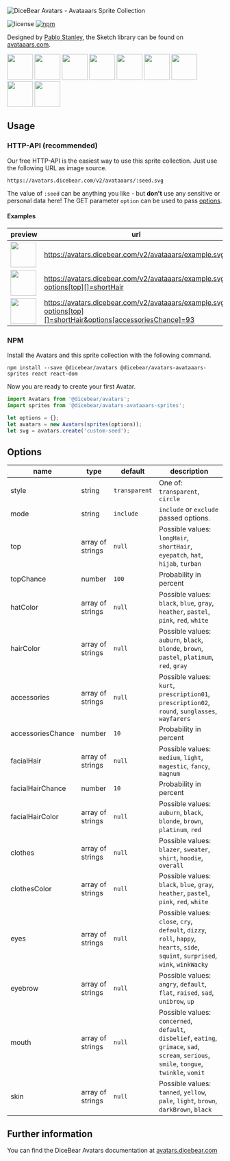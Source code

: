 ![DiceBear Avatars - Avataaars Sprite Collection](https://raw.githubusercontent.com/DiceBear/avatars/master/packages/avatars-avataaars-sprites/banner.svg?sanitize=true)

![license](https://img.shields.io/npm/l/@dicebear/avatars-avataaars-sprites.svg?style=flat-square)
[![npm](https://img.shields.io/npm/v/@dicebear/avatars-avataaars-sprites.svg?style=flat-square)](https://www.npmjs.com/package/@dicebear/avatars-avataaars-sprites)

Designed by [Pablo Stanley](https://twitter.com/pablostanley), the Sketch library can be found on
[avataaars.com](https://avataaars.com/).

<p>
    <img src="https://avatars.dicebear.com/v2/avataaars/1.svg" width="60" />
    <img src="https://avatars.dicebear.com/v2/avataaars/2.svg" width="60" />
    <img src="https://avatars.dicebear.com/v2/avataaars/3.svg" width="60" />
    <img src="https://avatars.dicebear.com/v2/avataaars/4.svg" width="60" />
    <img src="https://avatars.dicebear.com/v2/avataaars/5.svg" width="60" />
    <img src="https://avatars.dicebear.com/v2/avataaars/6.svg" width="60" />
    <img src="https://avatars.dicebear.com/v2/avataaars/7.svg" width="60" />
    <img src="https://avatars.dicebear.com/v2/avataaars/8.svg" width="60" />
    <img src="https://avatars.dicebear.com/v2/avataaars/9.svg" width="60" />
</p>

## Usage

### HTTP-API (recommended)

Our free HTTP-API is the easiest way to use this sprite collection. Just use the following URL as image source.

    https://avatars.dicebear.com/v2/avataaars/:seed.svg

The value of `:seed` can be anything you like - but **don't** use any sensitive or personal data here! The GET parameter
`option` can be used to pass [options](#options).

#### Examples

| preview                                                                                                                               | url                                                                                                          |
| ------------------------------------------------------------------------------------------------------------------------------------- | ------------------------------------------------------------------------------------------------------------ |
| <img src="https://avatars.dicebear.com/v2/avataaars/example.svg" width="60" />                                                        | https://avatars.dicebear.com/v2/avataaars/example.svg                                                        |
| <img src="https://avatars.dicebear.com/v2/avataaars/example.svg?options[top][]=shortHair" width="60" />                               | https://avatars.dicebear.com/v2/avataaars/example.svg?options[top][]=shortHair                               |
| <img src="https://avatars.dicebear.com/v2/avataaars/example.svg?options[top][]=shortHair&options[accessoriesChance]=93" width="60" /> | https://avatars.dicebear.com/v2/avataaars/example.svg?options[top][]=shortHair&options[accessoriesChance]=93 |

### NPM

Install the Avatars and this sprite collection with the following command.

    npm install --save @dicebear/avatars @dicebear/avatars-avataaars-sprites react react-dom

Now you are ready to create your first Avatar.

```js
import Avatars from '@dicebear/avatars';
import sprites from '@dicebear/avatars-avataaars-sprites';

let options = {};
let avatars = new Avatars(sprites(options));
let svg = avatars.create('custom-seed');
```

## Options

| name              | type             | default       | description                                                                                                                                  |
| ----------------- | ---------------- | ------------- | -------------------------------------------------------------------------------------------------------------------------------------------- |
| style             | string           | `transparent` | One of: `transparent`, `circle`                                                                                                              |
| mode              | string           | `include`     | `include` or `exclude` passed options.                                                                                                       |
| top               | array of strings | `null`        | Possible values: `longHair`, `shortHair`, `eyepatch`, `hat`, `hijab`, `turban`                                                               |
| topChance         | number           | `100`         | Probability in percent                                                                                                                       |
| hatColor          | array of strings | `null`        | Possible values: `black`, `blue`, `gray`, `heather`, `pastel`, `pink`, `red`, `white`                                                        |
| hairColor         | array of strings | `null`        | Possible values: `auburn`, `black`, `blonde`, `brown`, `pastel`, `platinum`, `red`, `gray`                                                   |
| accessories       | array of strings | `null`        | Possible values: `kurt`, `prescription01`, `prescription02`, `round`, `sunglasses`, `wayfarers`                                              |
| accessoriesChance | number           | `10`          | Probability in percent                                                                                                                       |
| facialHair        | array of strings | `null`        | Possible values: `medium`, `light`, `magestic`, `fancy`, `magnum`                                                                            |
| facialHairChance  | number           | `10`          | Probability in percent                                                                                                                       |
| facialHairColor   | array of strings | `null`        | Possible values: `auburn`, `black`, `blonde`, `brown`, `platinum`, `red`                                                                     |
| clothes           | array of strings | `null`        | Possible values: `blazer`, `sweater`, `shirt`, `hoodie`, `overall`                                                                           |
| clothesColor      | array of strings | `null`        | Possible values: `black`, `blue`, `gray`, `heather`, `pastel`, `pink`, `red`, `white`                                                        |
| eyes              | array of strings | `null`        | Possible values: `close`, `cry`, `default`, `dizzy`, `roll`, `happy`, `hearts`, `side`, `squint`, `surprised`, `wink`, `winkWacky`           |
| eyebrow           | array of strings | `null`        | Possible values: `angry`, `default`, `flat`, `raised`, `sad`, `unibrow`, `up`                                                                |
| mouth             | array of strings | `null`        | Possible values: `concerned`, `default`, `disbelief`, `eating`, `grimace`, `sad`, `scream`, `serious`, `smile`, `tongue`, `twinkle`, `vomit` |
| skin              | array of strings | `null`        | Possible values: `tanned`, `yellow`, `pale`, `light`, `brown`, `darkBrown`, `black`                                                          |

## Further information

You can find the DiceBear Avatars documentation at [avatars.dicebear.com](https://avatars.dicebear.com)
